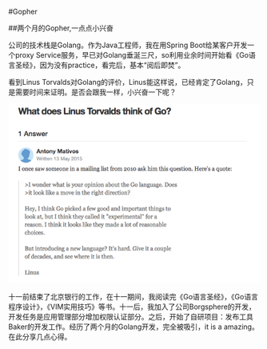 #Gopher

##两个月的Gopher,一点点小兴奋

公司的技术栈是Golang。作为Java工程师，我在用Spring Boot给某客户开发一个proxy Service服务，早已对Golang垂涎三尺，so利用业余时间开始看《Go语言圣经》，因为没有practice，看完后，基本“阅后即焚”。

看到Linus Torvalds对Golang的评价，Linus能这样说，已经肯定了Golang，只是需要时间来证明。是否会跟我一样，小兴奋一下呢？

![image](https://github.com/fanfanbj/share/blob/master/5/linus.png)

十一前结束了北京银行的工作，在十一期间，我阅读完《Go语言圣经》，《Go语言程序设计》，《VIM实用技巧》等书。十一后，我加入了公司Borgsphere的开发，开发任务是应用管理部分增加权限认证部分。之后，开始了自研项目：发布工具Baker的开发工作。经历了两个月的Golang开发，完全被吸引，it is a amazing。在此分享几点心得。